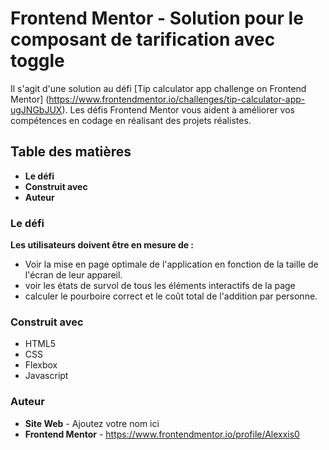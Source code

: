 # Frontend Mentor - Solution pour le composant de tarification avec toggle
Il s'agit d'une solution au défi [Tip calculator app challenge on Frontend Mentor] (https://www.frontendmentor.io/challenges/tip-calculator-app-ugJNGbJUX). Les défis Frontend Mentor vous aident à améliorer vos compétences en codage en réalisant des projets réalistes.

## Table des matières
- **Le défi**
- **Construit avec**
- **Auteur**


### Le défi
**Les utilisateurs doivent être en mesure de :**

- Voir la mise en page optimale de l'application en fonction de la taille de l'écran de leur appareil.
- voir les états de survol de tous les éléments interactifs de la page
- calculer le pourboire correct et le coût total de l'addition par personne.


### Construit avec
- HTML5
- CSS
- Flexbox
- Javascript

### Auteur
- **Site Web** - Ajoutez votre nom ici
- **Frontend Mentor** - https://www.frontendmentor.io/profile/Alexxis0
